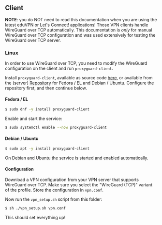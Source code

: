 ## Client

**NOTE**: you do NOT need to read this documentation when you are using the 
latest eduVPN or Let's Connect! applications! Those VPN clients handle 
WireGuard over TCP automatically. This documentation is _only_ for manual 
WireGuard over TCP configuration and was used extensively for testing the 
WireGuard over TCP server.

### Linux

In order to use WireGuard over TCP, you need to modify the WireGuard 
configuration on the client and run `proxyguard-client`.

Install `proxyguard-client`, available as source code 
[here](https://codeberg.org/eduVPN/proxyguard), or available from the (server) 
[Repository](https://docs.eduvpn.org/server/v3/repo.html) for Fedora / EL and 
Debian / Ubuntu. Configure the repository first, and then continue below.

#### Fedora / EL

```bash
$ sudo dnf -y install proxyguard-client
```

Enable and start the service:

```bash
$ sudo systemctl enable --now proxyguard-client
```

#### Debian / Ubuntu

```bash
$ sudo apt -y install proxyguard-client
```

On Debian and Ubuntu the service is started and enabled automatically.

#### Configuration

Download a VPN configuration from your VPN server that supports WireGuard over
TCP. Make sure you select the "WireGuard (TCP)" variant of the profile. Store 
the configuration in `vpn.conf`.

Now run the `vpn_setup.sh` script from this folder:

```bash
$ sh ./vpn_setup.sh vpn.conf
```

This should set everything up!
